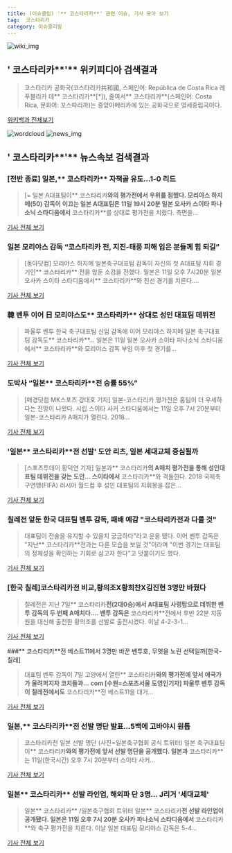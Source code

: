 ```yaml
---
title: (이슈클립) '** 코스타리카**' 관련 이슈, 기사 모아 보기
tag:  코스타리카
category: 이슈클리핑
---
```

![wiki_img](https://user-images.githubusercontent.com/42597476/44503234-41136a80-a6d0-11e8-9071-6fc6418eafe4.png)
## **'** 코스타리카**'** 위키피디아 검색결과
>코스타리카 공화국(코스타리카共和國, 스페인어: República de Costa Rica 레푸블리카 데** 코스타리카**[*]), 줄여서** 코스타리카**(스페인어: Costa Rica, 문화어: 꼬스따리까)는 중앙아메리카에 있는 공화국으로 영세중립국이다.

<a href="https://ko.wikipedia.org/wiki/ 코스타리카" target="_blank">위키백과 전체보기</a>

![wordcloud](https://s3.ap-northeast-2.amazonaws.com/lyrics101-wordcloud/2018-09-11-1536664535.png)
![news_img](https://user-images.githubusercontent.com/42597476/44507050-1206f400-a6e4-11e8-8d98-7ffbfebb353f.png)
## **'** 코스타리카**'** 뉴스속보 검색결과
### [전반 종료] 일본,** 코스타리카** 자책골 유도…1-0 리드

>[= 일본 A대표팀이** 코스타리카**와의 평가전에서 우위를 점했다. 모리야스 하지메(50) 감독이 이끄는 일본 A대표팀은 11일 19시 20분 일본 오사카 스이타 파나소닉 스타디움에서** 코스타리카**를 상대로 평가전을 치렀다. 측면을...

<a href="http://www.sportalkorea.com/news/view.php?gisa_uniq=2018091120072514&section_code=10&cp=se&gomb=1" target="_blank">기사 전체 보기</a>

### 일본 모리야스 감독 “코스타리카 전, 지진-태풍 피해 입은 분들께 힘 되길”

>[동아닷컴] 모리야스 하지메 일본축구대표팀 감독이 자신의 첫 A대표팀 지휘 경기인** 코스타리카** 전을 앞둔 소감을 전했다. 일본은 11일 오후 7시20분 일본 오사카 스이타 스타디움에서** 코스타리카**와 친선 경기를 치른다....

<a href="http://sports.donga.com/3/all/20180911/91932317/2" target="_blank">기사 전체 보기</a>

### 韓 벤투 이어 日 모리야스도** 코스타리카** 상대로 성인 대표팀 데뷔전

>파울루 벤투 한국 축구대표팀 신임 감독에 이어 모리야스 하지메 일본 축구대표팀 감독도** 코스타리카**... 일본은 11일 일본 오사카 스이타 파나소닉 스타디움에서** 코스타리카**와 모리야스 감독 부임 이후 첫 경기를...

<a href="http://www.kukinews.com/news/article.html?no=584683" target="_blank">기사 전체 보기</a>

### 도박사 “일본** 코스타리카**전 승률 55%”

>[매경닷컴 MK스포츠 강대호 기자] 일본-코스타리카 평가전은 홈팀이 더 우세하다는 전망이 나왔다. 시립 스이타 사커 스타디움에서는 11일 오후 7시 20분부터 일본-코스타리카 A매치가 열린다. 2018...

<a href="http://sports.mk.co.kr/view.php?year=2018&no=572773" target="_blank">기사 전체 보기</a>

### '일본** 코스타리카**전 선발' 도안 리츠, 일본 세대교체 중심될까

>[스포츠투데이 황덕연 기자] 일본과** 코스타리카**의 A매치 평가전을 통해 성인대표팀 데뷔전을 갖는 도안... 스이타에서** 코스타리카**와 격돌한다. 2018 국제축구연맹(FIFA) 러시아 월드컵 후 성인 대표팀의 지휘봉을 잡은...

<a href="http://stoo.asiae.co.kr/news/naver_view.htm?idxno=2018091119114059256" target="_blank">기사 전체 보기</a>

### 칠레전 앞둔 한국 대표팀 벤투 감독, 패배 예감 "코스타리카전과 다를 것"

>대표팀이 전술을 유지할 수 있을지 궁금하다"라고 운을 뗐다. 이어 벤투 감독은 "지난** 코스타리카**전과는 다른 모습을 보일 것"이라며 "이번 경기는 대표팀의 정체성을 확인하는 기회로 삼고자 한다"고 덧붙이기도 했다.

<a href="http://www.newstown.co.kr/news/articleView.html?idxno=340146" target="_blank">기사 전체 보기</a>

### [한국 칠레]코스타리카전 비교,황의조X황희찬X김진현 3명만 바꿨다

>칠레전은 지난 7일** 코스타리카**전(2대0승)에서 A대표팀 사령탑으로 데뷔한 벤투 감독의 두 번째 A매치다.... 벤투 감독은** 코스타리카**전에서 후반 22분 지동원을 대신해 출전한 황의조를 선발로 출전시켰다. 이날 4-2-3-1...

<a href="http://sports.chosun.com/news/ntype.htm?id=201809110100095900007399&servicedate=20180911" target="_blank">기사 전체 보기</a>

###** 코스타리카**전 베스트11에서 3명만 바꾼 벤투호, 무엇을 노린 선택일까[한국-칠레]

>대표팀 벤투 감독이 7일 고양에서 열린** 코스타리카**와의 평가전에 앞서 애국가가 울려퍼지자 코치들과... com [수원=스포츠서울 도영인기자] 파울루 벤투 감독이 칠레전에서도** 코스타리카**전 베스트11을 대거...

<a href="http://www.sportsseoul.com/news/read/679409" target="_blank">기사 전체 보기</a>

### 일본,** 코스타리카**전 선발 명단 발표…5백에 고바야시 원톱

>코스타리카전 일본 선발 명단 (사진=일본축구협회 공식 트위터) 일본 축구대표팀이** 코스타리카**와의 평가전에 앞서 선발 명단을 공개했다. 일본과** 코스타리카**는 11일(한국시간) 오후 7시 20분부터 스이타 사커...

<a href="http://news20.busan.com/controller/newsController.jsp?newsId=20180911000286" target="_blank">기사 전체 보기</a>

### 일본** 코스타리카** 선발 라인업, 해외파 단 3명… J리거 '세대교체'

>일본** 코스타리카** /일본축구협회 트위터  일본** 코스타리카**전 선발 라인업이 공개됐다. 일본은 11일 오후 7시 20분 오사카 파나소닉 스타디움에서** 코스타리카**와 축구 평가전을 치른다. 이날 일본 대표팀 모리야스 감독은 5-4...

<a href="http://www.kyeongin.com/main/view.php?key=20180911001915181" target="_blank">기사 전체 보기</a>



